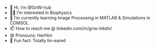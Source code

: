- 👋 Hi, I’m @GriW-hub
- 👨‍💻 I’m interested in Biophysics
- 🌱 I’m currently learning Image Processing in MATLAB & Simulations in COMSOL
- 📫 How to reach me @ linkedin.com/in/griw-lnkdn/
- 😄 Pronouns: He/Him
- 🎤 Fun fact: Totally tin-eared

<!---
GriW-hub/GriW-hub is a ✨ special ✨ repository because its `README.md` (this file) appears on your GitHub profile.
You can click the Preview link to take a look at your changes.
--->
